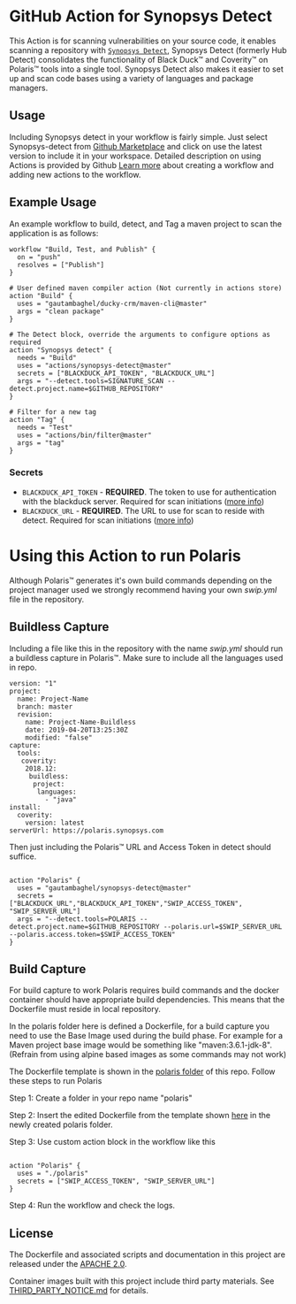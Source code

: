 # GitHub Action for Synopsys Detect

This Action is for scanning vulnerabilities on your source code, it enables scanning a repository with [`Synopsys Detect`](https://synopsys.atlassian.net/wiki/spaces/INTDOCS/pages/62423113/Synopsys+Detect), Synopsys Detect (formerly Hub Detect) consolidates the functionality of Black Duck™ and Coverity™ on Polaris™ tools into a single tool. Synopsys Detect also makes it easier to set up and scan code bases using a variety of languages and package managers.  

## Usage

Including Synopsys detect in your workflow is fairly simple. Just select Synopsys-detect from [Github Marketplace](https://github.com/marketplace/actions/) and click on use the latest version to include it in your workspace. Detailed description on using Actions is provided by Github [Learn more](https://help.github.com/en/articles/creating-a-workflow-with-github-actions) about creating a workflow and adding new actions to the workflow.

## Example Usage

An example workflow to build, detect, and Tag a maven project to scan the application is as follows:

```hcl
workflow "Build, Test, and Publish" {
  on = "push"
  resolves = ["Publish"]
}

# User defined maven compiler action (Not currently in actions store)
action "Build" {
  uses = "gautambaghel/ducky-crm/maven-cli@master"
  args = "clean package"
}

# The Detect block, override the arguments to configure options as required 
action "Synopsys detect" {
  needs = "Build"
  uses = "actions/synopsys-detect@master"
  secrets = ["BLACKDUCK_API_TOKEN", "BLACKDUCK_URL"]
  args = "--detect.tools=SIGNATURE_SCAN --detect.project.name=$GITHUB_REPOSITORY"
}

# Filter for a new tag
action "Tag" {
  needs = "Test"
  uses = "actions/bin/filter@master"
  args = "tag"
}

```

### Secrets

* `BLACKDUCK_API_TOKEN` - **REQUIRED**. The token to use for authentication with the blackduck server. Required for scan initiations ([more info](https://synopsys.atlassian.net/wiki/spaces/INTDOCS/pages/62423113/Synopsys+Detect#SynopsysDetect-Providingcredentials))
* `BLACKDUCK_URL` - **REQUIRED**. The URL to use for scan to reside with detect. Required for scan initiations ([more info](https://synopsys.atlassian.net/wiki/spaces/INTDOCS/pages/62423113/Synopsys+Detect#SynopsysDetect-Providingcredentials))


# Using this Action to run Polaris

Although Polaris™ generates it's own build commands depending on the project manager used we strongly recommend having your own *swip.yml* file in the repository.

## Buildless Capture

Including a file like this in the repository with the name *swip.yml* should run a buildless capture in Polaris™. Make sure to include all the languages used in repo.

```
version: "1"
project:
  name: Project-Name
  branch: master
  revision:
    name: Project-Name-Buildless
    date: 2019-04-20T13:25:30Z
    modified: "false"
capture:
  tools:
   coverity:
    2018.12:
     buildless:
      project:
       languages:
         - "java"
install:
  coverity:
    version: latest
serverUrl: https://polaris.synopsys.com
```

Then just including the Polaris™ URL and Access Token in detect should suffice.

```hcl

action "Polaris" {
  uses = "gautambaghel/synopsys-detect@master"
  secrets = ["BLACKDUCK_URL","BLACKDUCK_API_TOKEN","SWIP_ACCESS_TOKEN", "SWIP_SERVER_URL"]
  args = "--detect.tools=POLARIS --detect.project.name=$GITHUB_REPOSITORY --polaris.url=$SWIP_SERVER_URL --polaris.access.token=$SWIP_ACCESS_TOKEN"
}

```

## Build Capture

For build capture to work Polaris requires build commands and the docker container should have appropriate build dependencies. This means that the Dockerfile must reside in local repository.

In the polaris folder here is defined a Dockerfile, for a build capture you need to use the Base Image used during the build phase. For example for a Maven project base image would be something like "maven:3.6.1-jdk-8". (Refrain from using alpine based images as some commands may not work)

The Dockerfile template is shown in the [polaris folder](/polaris) of this repo. 
Follow these steps to run Polaris

Step 1: Create a folder in your repo name "polaris"

Step 2: Insert the edited Dockerfile from the template shown [here](/polaris) in the newly created polaris folder.

Step 3: Use custom action block in the workflow like this

```hcl

action "Polaris" {
  uses = "./polaris"
  secrets = ["SWIP_ACCESS_TOKEN", "SWIP_SERVER_URL"]
}

```
Step 4: Run the workflow and check the logs.

## License

The Dockerfile and associated scripts and documentation in this project are released under the [APACHE 2.0](LICENSE).

Container images built with this project include third party materials. See [THIRD_PARTY_NOTICE.md](THIRD_PARTY_NOTICE.md) for details.

